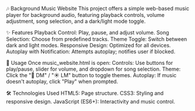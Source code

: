 🎶 Background Music Website
This project offers a simple web-based music player for background audio, featuring playback controls, volume adjustment, song selection, and a dark/light mode toggle.

✨ Features
Playback Control: Play, pause, and adjust volume.
Song Selection: Choose from predefined tracks.
Theme Toggle: Switch between dark and light modes.
Responsive Design: Optimized for all devices.
Autoplay with Notification: Attempts autoplay; notifies user if blocked.

🎵 Usage
Once music_website.html is open:
Controls: Use buttons for play/pause, slider for volume, and dropdown for song selection.
Theme: Click the "🌙 DM" / "☀️ LM" button to toggle themes.
Autoplay: If music doesn't autoplay, click "Play" when prompted.

🛠️ Technologies Used
HTML5: Page structure.
CSS3: Styling and responsive design.
JavaScript (ES6+): Interactivity and music control.
